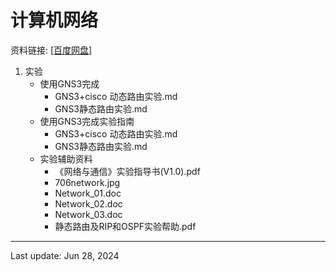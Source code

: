 # 计算机网络
资料链接: [[百度网盘](https://pan.baidu.com/s/1cwl4r1YdL6AI_FGp4Z67jg?pwd=sy8e)]

1. 实验
    - 使用GNS3完成
        - GNS3+cisco 动态路由实验.md
        - GNS3静态路由实验.md
    - 使用GNS3完成实验指南
        - GNS3+cisco 动态路由实验.md
        - GNS3静态路由实验.md
    - 实验辅助资料
        - 《网络与通信》实验指导书(V1.0).pdf
        - 706network.jpg
        - Network_01.doc
        - Network_02.doc
        - Network_03.doc
        - 静态路由及RIP和OSPF实验帮助.pdf

---
Last update: Jun 28, 2024